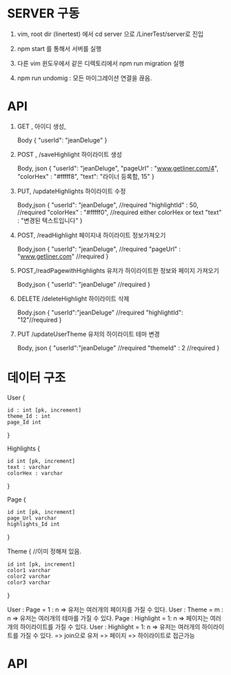 # SERVER 구동

1. vim, root dir (linertest) 에서 cd server 으로 /LinerTest/server로 진입
2. npm start 를 통해서 서버를 실행
3. 다른 vim 윈도우에서 같은 디렉토리에서 npm run migration 실행

4. npm run undomig : 모든 마이그레이션 연결을 끊음.

# API
1. GET , 아이디 생성, 

    Body
    {
    "userId": "jeanDeluge"
    }

2. POST , /saveHighlight 하이라이트 생성

    Body, json
    {
    "userId":  "jeanDeluge",
    "pageUrl" : "www.getliner.com/4",
    "colorHex" : "#fffff8",
    "text": "라이너 등록함, 15"
    }

3. PUT, /updateHighlights 하이라이트 수정

    Body,json
    {
    "userId":  "jeanDeluge", //required
    "highlightId" : 50, //required
    "colorHex" : "#fffff0", //required either colorHex or text
    "text" : "변경된 텍스트입니다"
    }

4. POST, /readHighlight 페이지내 하이라이트 정보가져오기

    Body,json
    {
    "userId":  "jeanDeluge", //required
    "pageUrl" : "www.getliner.com" //required
    }

5. POST,/readPagewithHighlights 유저가 하이라이트한 정보와 페이지 가져오기

    Body,json
    {
        "userId": "jeanDeluge" //required
    }

6. DELETE /deleteHighlight 하이라이트 삭제
    
    Body.json
    {
        "userId":"jeanDeluge" //required
        "highlightId": "12"//required
    }
7. PUT /updateUserTheme    유저의 하이라이트 테마 변경

    Body, json
    {
        "userId":"jeanDeluge" //required
        "themeId" : 2 //required
    }
# 데이터 구조

User {

    id : int [pk, increment]
    theme_Id : int 
    page_Id int
}

Highlights {

    id int [pk, increment]
    text : varchar
    colorHex : varchar

}

Page {

    id int [pk, increment]
    page_Url varchar
    highlights_Id int
}

Theme { //이미 정해져 있음.

    id int [pk, increment]
    color1 varchar
    color2 varchar
    color3 varchar

}

User : Page = 1 : n => 유저는 여러개의 페이지를 가질 수 있다.
User : Theme = m : n => 유저는 여러개의 테마를 가질 수 있다.
Page : Highlight = 1: n =>  페이지는 여러개의 하이라이트를 가질 수 있다. 
User : Highlight = 1: n => 유저는 여러개의 하이라이트를 가질 수 있다.
=> join으로 유저 => 페이지 => 하이라이트로 접근가능


# API
